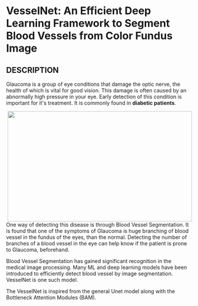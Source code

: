 # VesselNet:  An Efficient Deep Learning Framework to Segment Blood Vessels from Color Fundus Image

## DESCRIPTION

Glaucoma is a group of eye conditions that damage the optic nerve, the health of which is vital for good vision. This damage is often caused by an abnormally high pressure in your eye. Early detection of this condition is important for it's treatment. It is commonly found in **diabetic patients**. 

<img src="https://www.womenfitness.net/img2016/artimg/march/Stages.jpg" width="500" height="300" align="right">

One way of detecting this disease is through Blood Vessel Segmentation. It is found that one of the symptoms of Glaucoma is huge branching of blood vessel in the fundus of the eyes, than the normal. Detecting the number of branches of a blood vessel in the eye can help know if the patient is prone to Glaucoma, beforehand.


Blood Vessel Segmentation has gained significant recognition in the medical image processing. Many ML and deep learning models have been introduced to efficiently detect blood vessel by image segmentation. VesselNet is one such model.


The VesselNet is inspired from the general Unet model along with the Bottleneck Attention Modules (BAM). 
